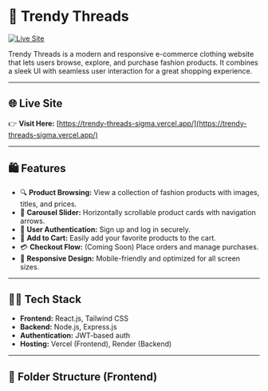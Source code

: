 # 👕 Trendy Threads

[![Live Site](https://img.shields.io/badge/Visit-Live%20Site-green?style=for-the-badge&logo=vercel)](https://trendy-threads-sigma.vercel.app/)

Trendy Threads is a modern and responsive e-commerce clothing website that lets users browse, explore, and purchase fashion products. It combines a sleek UI with seamless user interaction for a great shopping experience.

---

## 🌐 Live Site

👉 **Visit Here:** [https://trendy-threads-sigma.vercel.app/](https://trendy-threads-sigma.vercel.app/)

---

## 🛍️ Features

- 🔍 **Product Browsing:** View a collection of fashion products with images, titles, and prices.
- 🔄 **Carousel Slider:** Horizontally scrollable product cards with navigation arrows.
- 👤 **User Authentication:** Sign up and log in securely.
- 🛒 **Add to Cart:** Easily add your favorite products to the cart.
- 💳 **Checkout Flow:** (Coming Soon) Place orders and manage purchases.
- 📱 **Responsive Design:** Mobile-friendly and optimized for all screen sizes.

---

## 🧑‍💻 Tech Stack

- **Frontend:** React.js, Tailwind CSS
- **Backend:** Node.js, Express.js
- **Authentication:** JWT-based auth
- **Hosting:** Vercel (Frontend), Render (Backend)

---

## 📂 Folder Structure (Frontend)

